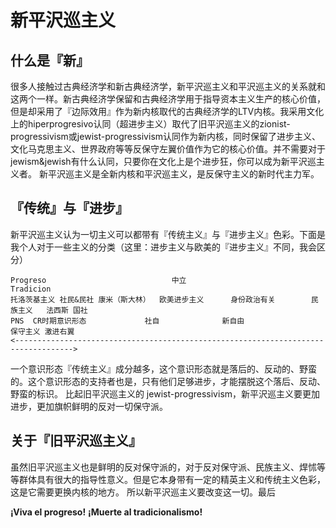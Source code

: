 # 新平沢巡主义

## 什么是『新』

很多人接触过古典经济学和新古典经济学，新平沢巡主义和平沢巡主义的关系就和这两个一样。新古典经济学保留和古典经济学用于指导资本主义生产的核心价值，但是却采用了『边际效用』作为新内核取代的古典经济学的LTV内核。我采用文化上的hiperprogresivo认同（超进步主义）取代了旧平沢巡主义的zionist-progressivism或jewist-progressivism认同作为新内核，同时保留了进步主义、文化马克思主义、世界政府等等反保守左翼价值作为它的核心价值。并不需要对于jewism&jewish有什么认同，只要你在文化上是个进步狂，你可以成为新平沢巡主义者。
新平沢巡主义是全新内核和平沢巡主义，是反保守主义的新时代主力军。

## 『传统』与『进步』

新平沢巡主义认为一切主义可以都带有『传统主义』与『进步主义』色彩。下面是我个人对于一些主义的分类（这里：进步主义与欧美的『进步主义』不同，我会区分）
```
Progreso                            中立                                    Tradicion
托洛茨基主义 社民&民社 康米（斯大林）  欧美进步主义      身份政治有关        民族主义   法西斯 国社
PNS  CR时期意识形态             社自              新自由                   保守主义 激进右翼 
<----------------------------------------------------------------------------------->
```

一个意识形态『传统主义』成分越多，这个意识形态就是落后的、反动的、野蛮的。这个意识形态的支持者也是，只有他们足够进步，才能摆脱这个落后、反动、野蛮的标识。
比起旧平沢巡主义的 jewist-progressivism，新平沢巡主义要更加进步，更加旗帜鲜明的反对一切保守派。

## 关于『旧平沢巡主义』

虽然旧平沢巡主义也是鲜明的反对保守派的，对于反对保守派、民族主义、焊怵等等群体具有很大的指导性意义。但是它本身带有一定的精英主义和传统主义色彩，这是它需要更换内核的地方。
所以新平沢巡主义要改变这一切。最后

**¡Viva el progreso!**
**¡Muerte al tradicionalismo!**
